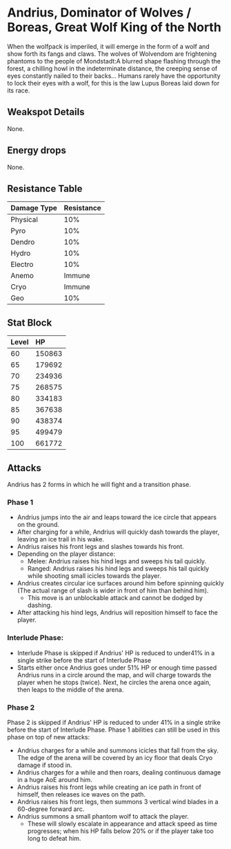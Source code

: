 # Andrius, Dominator of Wolves / Boreas, Great Wolf King of the North

When the wolfpack is imperiled, it will emerge in the form of a wolf and show forth its fangs and claws. The wolves of Wolvendom are frightening phantoms to the people of Mondstadt:A blurred shape flashing through the forest, a chilling howl in the indeterminate distance, the creeping sense of eyes constantly nailed to their backs... Humans rarely have the opportunity to lock their eyes with a wolf, for this is the law Lupus Boreas laid down for its race.

## Weakspot Details

None.

## Energy drops

None.

## Resistance Table

| Damage Type | Resistance |
| :---------- | :--------- |
| Physical    | 10%        |
| Pyro        | 10%        |
| Dendro      | 10%        |
| Hydro       | 10%        |
| Electro     | 10%        |
| Anemo       | Immune     |
| Cryo        | Immune     |
| Geo         | 10%        |

## Stat Block

| Level | HP     |
| :---- | :----- |
| 60    | 150863 |
| 65    | 179692 |
| 70    | 234936 |
| 75    | 268575 |
| 80    | 334183 |
| 85    | 367638 |
| 90    | 438374 |
| 95    | 499479 |
| 100   | 661772 |

## Attacks

Andrius has 2 forms in which he will fight and a transition phase.

### Phase 1

* Andrius jumps into the air and leaps toward the ice circle that appears on the ground.
* After charging for a while, Andrius will quickly dash towards the player, leaving an ice trail in his wake.
* Andrius raises his front legs and slashes towards his front.
* Depending on the player distance:
  * Melee: Andrius raises his hind legs and sweeps his tail quickly.
  * Ranged: Andrius raises his hind legs and sweeps his tail quickly while shooting small icicles towards the player.
* Andrius creates circular ice surfaces around him before spinning quickly (The actual range of slash is wider in front of him than behind him).
  * This move is an unblockable attack and cannot be dodged by dashing.
* After attacking his hind legs, Andrius will reposition himself to face the player.

### Interlude Phase:

* Interlude Phase is skipped if Andrius' HP is reduced to under41% in a single strike before the start of Interlude Phase
* Starts either once Andrius goes under 51% HP or enough time passed
  Andrius runs in a circle around the map, and will charge towards the player when he stops (twice). Next, he circles the arena once again, then leaps to the middle of the arena.

### Phase 2

Phase 2 is skipped if Andrius' HP is reduced to under 41% in a single strike before the start of Interlude Phase. Phase 1 abilities can still be used in this phase on top of new attacks:

* Andrius charges for a while and summons icicles that fall from the sky. The edge of the arena will be covered by an icy floor that deals Cryo damage if stood in.
* Andrius charges for a while and then roars, dealing continuous damage in a huge AoE around him.
* Andrius raises his front legs while creating an ice path in front of himself, then releases ice waves on the path.
* Andrius raises his front legs, then summons 3 vertical wind blades in a 60-degree forward arc.
* Andrius summons a small phantom wolf to attack the player.
  * These will slowly escalate in appearance and attack speed as time progresses; when his HP falls below 20% or if the player take too long to defeat him.